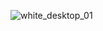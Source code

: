 ![white_desktop_01](https://github.com/oskarilvs/Triio/assets/145098972/b276bb73-5be8-413c-a000-889b8e07ec5a)

